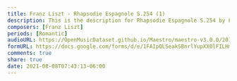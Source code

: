 ```yaml
---
title: Franz Liszt - Rhapsodie Espagnole S.254 (1)
description: This is the description for Rhapsodie Espagnole S.254 by Franz Liszt
composers: [Franz Liszt]
periods: [Romantic]
audioURL: https://OpenMusicDataset.github.io/Maestro/maestro-v3.0.0/2011/MIDI-Unprocessed_25_R3_2011_MID--AUDIO_R3-D9_06_Track06_wav.midi
formURL: https://docs.google.com/forms/d/e/1FAIpQLSeakSBnrlYupXX0lFILHmHtre3DAb4Iwh4MTiN98gYYviDHvg/viewform
comments: true
share: true
date: 2021-08-08T07:43:13-06:00
---
```

